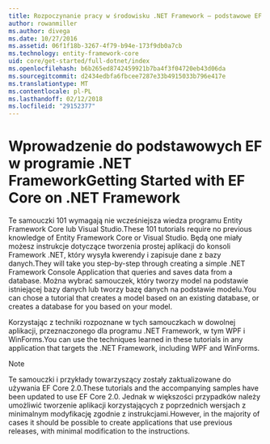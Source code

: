 ```yaml
---
title: Rozpoczynanie pracy w środowisku .NET Framework — podstawowe EF
author: rowanmiller
ms.author: divega
ms.date: 10/27/2016
ms.assetid: 06f1f18b-3267-4f79-b94e-173f9db0a7cb
ms.technology: entity-framework-core
uid: core/get-started/full-dotnet/index
ms.openlocfilehash: b6b265ed8742459921b7ba4f3f04720eb43d06da
ms.sourcegitcommit: d2434edbfa6fbcee7287e33b4915033b796e417e
ms.translationtype: MT
ms.contentlocale: pl-PL
ms.lasthandoff: 02/12/2018
ms.locfileid: "29152377"
---
```

# <a name="getting-started-with-ef-core-on-net-framework"></a><span data-ttu-id="733c1-102">Wprowadzenie do podstawowych EF w programie .NET Framework</span><span class="sxs-lookup"><span data-stu-id="733c1-102">Getting Started with EF Core on .NET Framework</span></span>

<span data-ttu-id="733c1-103">Te samouczki 101 wymagają nie wcześniejsza wiedza programu Entity Framework Core lub Visual Studio.</span><span class="sxs-lookup"><span data-stu-id="733c1-103">These 101 tutorials require no previous knowledge of Entity Framework Core or Visual Studio.</span></span> <span data-ttu-id="733c1-104">Będą one miały możesz instrukcje dotyczące tworzenia prostej aplikacji do konsoli Framework .NET, który wysyła kwerendy i zapisuje dane z bazy danych.</span><span class="sxs-lookup"><span data-stu-id="733c1-104">They will take you step-by-step through creating a simple .NET Framework Console Application that queries and saves data from a database.</span></span> <span data-ttu-id="733c1-105">Można wybrać samouczek, który tworzy model na podstawie istniejącej bazy danych lub tworzy bazę danych na podstawie modelu.</span><span class="sxs-lookup"><span data-stu-id="733c1-105">You can chose a tutorial that creates a model based on an existing database, or creates a database for you based on your model.</span></span>

<span data-ttu-id="733c1-106">Korzystając z techniki rozpoznane w tych samouczkach w dowolnej aplikacji, przeznaczonego dla programu .NET Framework, w tym WPF i WinForms.</span><span class="sxs-lookup"><span data-stu-id="733c1-106">You can use the techniques learned in these tutorials in any application that targets the .NET Framework, including WPF and WinForms.</span></span>

> [!NOTE]  
> <span data-ttu-id="733c1-107">Te samouczki i przykłady towarzyszący zostały zaktualizowane do używania EF Core 2.0.</span><span class="sxs-lookup"><span data-stu-id="733c1-107">These tutorials and the accompanying samples have been updated to use EF Core 2.0.</span></span> <span data-ttu-id="733c1-108">Jednak w większości przypadków należy umożliwić tworzenie aplikacji korzystających z poprzednich wersjach z minimalnym modyfikację zgodnie z instrukcjami.</span><span class="sxs-lookup"><span data-stu-id="733c1-108">However, in the majority of cases it should be possible to create applications that use previous releases, with minimal modification to the instructions.</span></span>
